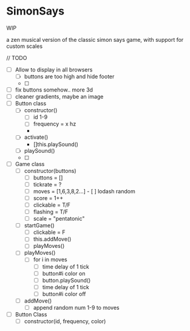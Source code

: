 # SimonSays
WIP

a zen musical version of the classic simon says game, with support for custom scales

// TODO
- [ ] Allow to display in all browsers
    - [ ] buttons are too high and hide footer
    - [ ] 
- [ ] fix buttons somehow.. more 3d
- [ ] cleaner gradients, maybe an image
- [ ] Button class
    - [ ] constructor()
        - [ ] id 1-9
        - [ ] frequency = x hz
        -
    - [ ] activate()
        - []this.playSound()
    - [ ] playSound()
    - [ ] 


- [ ] Game class
    - [ ] constructor(buttons)
        - [ ] buttons = []
        - [ ] tickrate = ?
        - [ ] moves = [1,6,3,8,2...]  - [ ] lodash random
        - [ ] score = 1++
        - [ ] clickable = T/F
        - [ ] flashing = T/F
        - [ ] scale = "pentatonic" 
    - [ ] startGame()
        - [ ] clickable = F
        - [ ] this.addMove()
        - [ ] playMoves() 
    - [ ] playMoves()
        - [ ] for i in moves
            - [ ] time delay of 1 tick
            - [ ] button#i color on
            - [ ] button.playSound()
            - [ ] time delay of 1 tick
            - [ ] button#i color off
            
    - [ ] addMove()
        - [ ] append random num 1-9 to moves

- [ ] Button Class
    - [ ] constructor(id, frequency, color)